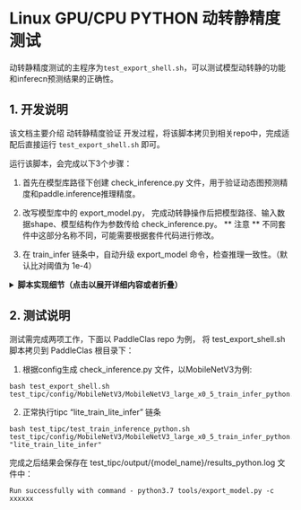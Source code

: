 # Linux GPU/CPU PYTHON 动转静精度测试

动转静精度测试的主程序为`test_export_shell.sh`，可以测试模型动转静的功能和inferecn预测结果的正确性。

<a name="1"></a>
## 1. 开发说明

该文档主要介绍 动转静精度验证 开发过程，将该脚本拷贝到相关repo中，完成适配后直接运行 `test_export_shell.sh` 即可。

运行该脚本，会完成以下3个步骤：

1. 首先在模型库路径下创建 check_inference.py 文件，用于验证动态图预测精度和paddle.inference推理精度。
2. 改写模型库中的 export_model.py， 完成动转静操作后把模型路径、输入数据shape、模型结构作为参数传给 check_inference.py。
   ** 注意 ** 不同套件中这部分名称不同，可能需要根据套件代码进行修改。

3. 在 train_infer 链条中，自动升级 export_model 命令，检查推理一致性。（默认比对阈值为 1e-4）

<details>
<summary><b> 脚本实现细节（点击以展开详细内容或者折叠）</b></summary>
 
1. 创建 check_inference.py 文件
   将模版内容写入脚本，用于在启动模型动转静时测试精度误差
  
  ```
  def verify_paddle_inference_correctness(layer, path):
    from paddle import inference
    import numpy as np
    model_file_path = path + ".pdmodel"
    params_file_path = path + ".pdiparams"
    config = inference.Config(model_file_path, params_file_path)
    predictor = inference.create_predictor(config)
    input_names = predictor.get_input_names()
    input_data = get_input_shape("xxxxxx")
    dygraph_input = {}
    if input_names == ["im_shape", "image", "scale_factor"]:
        input_names = ["image", "im_shape", "scale_factor"]
    for i,name in enumerate(input_names):
        input_tensor = predictor.get_input_handle(name)
        fake_input = input_data[i]
        input_tensor.copy_from_cpu(fake_input)
        dygraph_input[name] = paddle.to_tensor(fake_input)
    predictor.run()
    output_names = predictor.get_output_names()
    output_tensors = []
    for output_name in output_names:
        output_tensor = predictor.get_output_handle(output_name)
        output_tensors.append(output_tensor)
    prob_out = output_tensors[0].copy_to_cpu()
    layer.eval()
    pred = layer(dygraph_input)
    pred = list(pred.values())[0] if isinstance(pred, dict) else pred
    correct = np.allclose(pred, prob_out, rtol=1e-4, atol=1e-4)
    absolute_diff = np.abs(pred.numpy() - prob_out)
    max_absolute_diff = np.max(absolute_diff)
    # print("max_absolute_diff:", max_absolute_diff)
    assert correct, "Result diff when load and inference:\nlayer max_absolute_diff:{}"\
                  .format(max_absolute_diff)
    print("Successful, dygraph and inference predictions are consistent.")'
  ```
    
2. 找到动转静执行文件

在 133-175 行中找到对应套件，修改
- 模型保存操作的真实路径--export_file
- 模型变量名--layer
- 模型保存路径--path

以 PaddleClas repo 为例，模型导出命令为 `python3.7 tools/export_model.py -c xxx`, 以tools/export_model.py 为入口，找到真正执行`jit.save`操作的文件： `ppcls/engine/engine.py`，具体代码在410行：

```
model = paddle.jit.to_static(
    model,
    input_spec=[
        paddle.static.InputSpec(
            shape=[None] + self.config["Global"]["image_shape"],
            dtype='float32')
    ])
paddle.jit.save(model, save_path)
```

paddle.jit.save命令，保存模型为 model， 存储路径为 save_path， 预测输入shape为 [None] + self.config["Global"]["image_shape"], 由此可在 `test_export_shell.sh` 中为以下变量赋值：

```
    export_file=${root_path}/ppcls/engine/engine.py
    # define layer path and img_shape
    layer="model"
    path="save_path"
```

执行 `test_export_shell.sh` 脚本后，`ppcls/engine/engine.py` 中会添加5行代码，在每次执行动转静操作时自动测试精度：

```
model = paddle.jit.to_static(
    model,
    input_spec=[
        paddle.static.InputSpec(
            shape=[None] + self.config["Global"]["image_shape"],
            dtype='float32')
    ])
paddle.jit.save(model, save_path)
# 以下为自动添加的代码
from check_inference import verify_paddle_inference_correctness
layer = model
path = save_path
verify_paddle_inference_correctness(layer, path)
```
  
</details>
  
  
  
## 2. 测试说明

测试需完成两项工作，下面以 PaddleClas repo 为例， 将 test_export_shell.sh 脚本拷贝到 PaddleClas 根目录下：

1. 根据config生成 check_inference.py 文件，以MobileNetV3为例:

```
bash test_export_shell.sh test_tipc/config/MobileNetV3/MobileNetV3_large_x0_5_train_infer_python.txt
```

2. 正常执行tipc “lite_train_lite_infer” 链条
```
bash test_tipc/test_train_inference_python.sh test_tipc/config/MobileNetV3/MobileNetV3_large_x0_5_train_infer_python.txt "lite_train_lite_infer"
```

完成之后结果会保存在 test_tipc/output/{model_name}/results_python.log 文件中：

```
Run successfully with command - python3.7 tools/export_model.py -c xxxxxx

```
